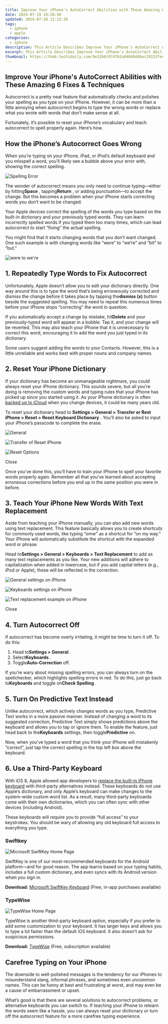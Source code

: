 ```yaml
---
title: Improve Your iPhone's AutoCorrect Abilities with These Amazing 6 Fixes & Techniques
date: 2024-07-19 19:28:58
updated: 2024-07-20 12:13:26
tags:
  - iphone
  - apple
categories:
  - iphone
description: This Article Describes Improve Your iPhone's AutoCorrect Abilities with These Amazing 6 Fixes & Techniques
excerpt: This Article Describes Improve Your iPhone's AutoCorrect Abilities with These Amazing 6 Fixes & Techniques
thumbnail: https://thmb.techidaily.com/9e326dc97d7b2a04840d4bac29152fee0a09ec2e5c8519728e8db299bf3f1234.jpg
---
```


## Improve Your iPhone's AutoCorrect Abilities with These Amazing 6 Fixes & Techniques

 Autocorrect is a pretty neat feature that automatically checks and polishes your spelling as you type on your iPhone. However, it can be more than a little annoying when autocorrect begins to type the wrong words or replace what you wrote with words that don’t make sense at all.

 Fortunately, it’s possible to reset your iPhone’s vocabulary and teach autocorrect to spell properly again. Here’s how.

## How the iPhone’s Autocorrect Goes Wrong

 When you’re typing on your iPhone, iPad, or iPod’s default keyboard and you misspell a word, you’ll likely see a bubble above your error with, showing the correct spelling.

![Spelling Error](https://static1.makeuseofimages.com/wordpress/wp-content/uploads/2022/05/Spelling-Error.jpeg)

 The wonder of autocorrect means you only need to continue typing—either by hitting**Space** , tapping**Return** , or adding punctuation—to accept the change. But this becomes a problem when your iPhone starts correcting words you don’t want to be changed.

 Your Apple devices correct the spelling of the words you type based on the built-in dictionary and your previously typed words. They can learn incorrectly spelled words if you typed them too many times, which can lead autocorrect to start “fixing” the actual spelling.

 You might find that it starts changing words that you don’t want changed. One such example is with changing words like “were” to “we’re” and “bit” to “but.”

![were to we're](https://static1.makeuseofimages.com/wordpress/wp-content/uploads/2022/05/were-to-were.jpeg)

## 1\. Repeatedly Type Words to Fix Autocorrect

 Unfortunately, Apple doesn’t allow you to edit your dictionary directly. One way around this is to type the word that’s being erroneously corrected and dismiss the change before it takes place by tapping the**dismiss (x)** button beside the suggested spelling. You may need to repeat this numerous times before your iPhone stops “correcting” the word in question.

 If you automatically accept a change by mistake, hit**Delete** and your previously-typed word will appear in a bubble. Tap it, and your change will be reverted. This may also teach your iPhone that it is unnecessary to correct this word, encouraging it to add the word you just typed in its dictionary.

 Some users suggest adding the words to your Contacts. However, this is a little unreliable and works best with proper nouns and company names.

## 2\. Reset Your iPhone Dictionary

 If your dictionary has become an unmanageable nightmare, you could always reset your iPhone dictionary. This sounds severe, but all you’re doing is removing the custom words and typing rules that your iPhone has picked up since you started using it. As your iPhone dictionary is often [backed up to iCloud](https://www.makeuseof.com/tag/how-to-backup-iphone-ipad/) when you change devices, it could be many years old.

 To reset your dictionary head to **Settings > General > Transfer or Rest iPhone > Reset > Reset Keyboard Dictionary** . You’ll also be asked to input your iPhone’s passcode to complete the erase.

![General](https://static1.makeuseofimages.com/wordpress/wp-content/uploads/2022/05/General.jpeg)

![Transfer of Reset iPhone](https://static1.makeuseofimages.com/wordpress/wp-content/uploads/2022/05/Transfer-of-Reset-iPhone.jpeg)

![Reset Options](https://static1.makeuseofimages.com/wordpress/wp-content/uploads/2022/05/Reset-Options.jpeg)

Close

 Once you’ve done this, you’ll have to train your iPhone to spell your favorite words properly again. Remember all that you’ve learned about accepting erroneous corrections before you end up in the same position you were in before.

## 3\. Teach Your iPhone New Words With Text Replacement

 Aside from teaching your iPhone manually, you can also add new words using text replacement. This feature basically allows you to create shortcuts for commonly used words, like typing “omw” as a shortcut for “on my way.” Your iPhone will automatically substitute the shortcut with the expanded word or phrase.

 Head to**Settings > General > Keyboards > Text Replacement** to add as many text replacements as you like. Your new additions will adhere to capitalization when added in lowercase, but if you add capital letters (e.g., iPod or Apple), these will be reflected in the correction.

![General settings on iPhone](https://static1.makeuseofimages.com/wordpress/wp-content/uploads/2022/05/Keyboard-in-iPhone-1.jpeg)

![Keyboards settings on iPhone](https://static1.makeuseofimages.com/wordpress/wp-content/uploads/2022/05/Text-Replacement-in-Keyboard-Settings-1.jpeg)

![Text replacement example on iPhone](https://static1.makeuseofimages.com/wordpress/wp-content/uploads/2022/05/omw-shortcut-for-on-my-way-1.jpeg)

Close

## 4\. Turn Autocorrect Off

 If autocorrect has become overly irritating, it might be time to turn it off. To do this:

1. Head to**Settings > General** .
2. Select**Keyboards** .
3. Toggle**Auto-Correction** off.

 If you’re wary about missing spelling errors, you can always turn on the spellchecker, which highlights spelling errors in red. To do this, just go back to**Keyboards** and toggle on**Check Spelling** .

## 5\. Turn On Predictive Text Instead

 Unlike autocorrect, which actively changes words as you type, Predictive Text works in a more passive manner. Instead of changing a word to its suggested correction, Predictive Text simply shows predictions above the keyboard and allows you to tap or ignore them. To enable the feature, just head back to the**Keyboards** settings, then toggle**Predictive** on.

 Now, when you’ve typed a word that you think your iPhone will mistakenly “correct”, just tap the correct spelling in the top left box above the keyboard.

## 6\. Use a Third-Party Keyboard

 With iOS 8, Apple allowed app developers to [replace the built-in iPhone keyboard](https://www.makeuseof.com/how-to-add-use-remove-third-party-keyboard-iphone/) with third-party alternatives instead. These keyboards do not use Apple’s dictionary, and only Apple’s keyboard can make changes to the system-wide custom word list. As a result, many third-party keyboards come with their own dictionaries, which you can often sync with other devices (including Android).

 These keyboards will require you to provide “full access” to your keystrokes. You should be wary of allowing any old keyboard full access to everything you type.

### Swiftkey

![Microsoft SwiftKey Home Page](https://static1.makeuseofimages.com/wordpress/wp-content/uploads/2022/05/Microsoft-SwiftKey-Home-Page.jpeg)

 SwiftKey is one of our most-recommended keyboards for the Android platform—and for good reason. The app learns based on your typing habits, includes a full custom dictionary, and even syncs with its Android version when you sign in.

**Download:** [Microsoft SwiftKey Keyboard](https://apps.apple.com/app/swiftkey-keyboard/id911813648) (Free, in-app purchases available)

### TypeWise

![TypeWise Home Page](https://static1.makeuseofimages.com/wordpress/wp-content/uploads/2022/05/TypeWise-Home-Page.jpeg)

 TypeWise is another third-party keyboard option, especially if you prefer to add some customization to your keyboard. It has larger keys and allows you to type a lot faster than the default iOS keyboard. It also doesn’t ask for suspicious permissions.

**Download:** [TypeWise](https://apps.apple.com/app/typewise-keyboard/id1470215025) (Free, subscription available)

## Carefree Typing on Your iPhone

 The downside to well-polished messages is the tendency for our iPhones to misunderstand slang, informal phrases, and sometimes even uncommon names. This can be funny at best and frustrating at worst, and may even be a cause of embarrassment or upset.

 What’s good is that there are several solutions to autocorrect problems, or alternative keyboards you can switch to. If teaching your iPhone to relearn the words seem like a hassle, you can always reset your dictionary or turn off the autocorrect feature for a more carefree typing experience.

<ins class="adsbygoogle"
     style="display:block"
     data-ad-format="autorelaxed"
     data-ad-client="ca-pub-7571918770474297"
     data-ad-slot="1223367746"></ins>



<ins class="adsbygoogle"
     style="display:block"
     data-ad-client="ca-pub-7571918770474297"
     data-ad-slot="8358498916"
     data-ad-format="auto"
     data-full-width-responsive="true"></ins>
